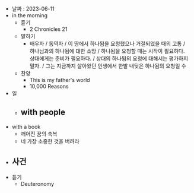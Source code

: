 - 날짜 : 2023-06-11
- in the morning
	- 듣기
		- 2 Chronicles 21
	- 말하기
		-  배우자 / 동역자 / 이 땅에서 하나됨을 요청했으나 거절되었을 때의 고통 / 하나님과의 하나됨에 대한 소망 / 하나됨을 요청할 때는 시작이 필요하다. 상대에게는 준비가 필요하다. / 상대의 하나됨의 요청에 대해서는 평가하지 말자. / 그는 지금까지 살아왔던 인생에서 한발 내딪은 하나됨의 요청일 수 
	- 찬양
		- This is my father's world
		- 10,000 Reasons
- 일
	- with people
		- 
- with a book
	- 깨어진 꿈의 축복
	- 네 가장 소중한 것을 버려라
- 사건
	- 
- 듣기
	- Deuteronomy 
